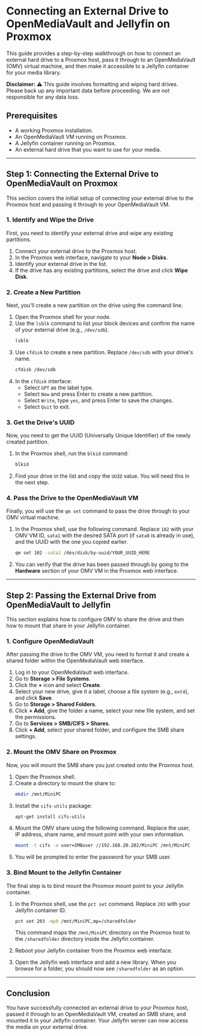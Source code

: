 # Connecting an External Drive to OpenMediaVault and Jellyfin on Proxmox

This guide provides a step-by-step walkthrough on how to connect an external hard drive to a Proxmox host, pass it through to an OpenMediaVault (OMV) virtual machine, and then make it accessible to a Jellyfin container for your media library.

**Disclaimer:** ⚠️ This guide involves formatting and wiping hard drives. Please back up any important data before proceeding. We are not responsible for any data loss.

## Prerequisites

- A working Proxmox installation.
- An OpenMediaVault VM running on Proxmox.
- A Jellyfin container running on Proxmox.
- An external hard drive that you want to use for your media.

---

## Step 1: Connecting the External Drive to OpenMediaVault on Proxmox

This section covers the initial setup of connecting your external drive to the Proxmox host and passing it through to your OpenMediaVault VM.

### 1. Identify and Wipe the Drive

First, you need to identify your external drive and wipe any existing partitions.

1.  Connect your external drive to the Proxmox host.
2.  In the Proxmox web interface, navigate to your **Node > Disks**.
3.  Identify your external drive in the list.
4.  If the drive has any existing partitions, select the drive and click **Wipe Disk**.

### 2. Create a New Partition

Next, you'll create a new partition on the drive using the command line.

1.  Open the Proxmox shell for your node.
2.  Use the `lsblk` command to list your block devices and confirm the name of your external drive (e.g., `/dev/sdb`).
    ```bash
    lsblk
    ```
3.  Use `cfdisk` to create a new partition. Replace `/dev/sdb` with your drive's name.
    ```bash
    cfdisk /dev/sdb
    ```
4.  In the `cfdisk` interface:
    - Select `GPT` as the label type.
    - Select `New` and press Enter to create a new partition.
    - Select `Write`, type `yes`, and press Enter to save the changes.
    - Select `Quit` to exit.

### 3. Get the Drive's UUID

Now, you need to get the UUID (Universally Unique Identifier) of the newly created partition.

1.  In the Proxmox shell, run the `blkid` command:
    ```bash
    blkid
    ```
2.  Find your drive in the list and copy the `UUID` value. You will need this in the next step.

### 4. Pass the Drive to the OpenMediaVault VM

Finally, you will use the `qm set` command to pass the drive through to your OMV virtual machine.

1.  In the Proxmox shell, use the following command. Replace `102` with your OMV VM ID, `sata1` with the desired SATA port (if `sata0` is already in use), and the UUID with the one you copied earlier.
    ```bash
    qm set 102 -sata1 /dev/disk/by-uuid/YOUR_UUID_HERE
    ```
2.  You can verify that the drive has been passed through by going to the **Hardware** section of your OMV VM in the Proxmox web interface.

---

## Step 2: Passing the External Drive from OpenMediaVault to Jellyfin

This section explains how to configure OMV to share the drive and then how to mount that share in your Jellyfin container.

### 1. Configure OpenMediaVault

After passing the drive to the OMV VM, you need to format it and create a shared folder within the OpenMediaVault web interface.

1.  Log in to your OpenMediaVault web interface.
2.  Go to **Storage > File Systems**.
3.  Click the **+** icon and select **Create**.
4.  Select your new drive, give it a label, choose a file system (e.g., `ext4`), and click **Save**.
5.  Go to **Storage > Shared Folders**.
6.  Click **+ Add**, give the folder a name, select your new file system, and set the permissions.
7.  Go to **Services > SMB/CIFS > Shares**.
8.  Click **+ Add**, select your shared folder, and configure the SMB share settings.

### 2. Mount the OMV Share on Proxmox

Now, you will mount the SMB share you just created onto the Proxmox host.

1.  Open the Proxmox shell.
2.  Create a directory to mount the share to:
    ```bash
    mkdir /mnt/MiniPC
    ```
3.  Install the `cifs-utils` package:
    ```bash
    apt-get install cifs-utils
    ```
4.  Mount the OMV share using the following command. Replace the user, IP address, share name, and mount point with your own information.
    ```bash
    mount -t cifs -o user=SMBuser //192.168.20.202/MiniPC /mnt/MiniPC
    ```
5.  You will be prompted to enter the password for your SMB user.

### 3. Bind Mount to the Jellyfin Container

The final step is to bind mount the Proxmox mount point to your Jellyfin container.

1.  In the Proxmox shell, use the `pct set` command. Replace `203` with your Jellyfin container ID.
    ```bash
    pct set 203 -mp0 /mnt/MiniPC,mp=/sharedfolder
    ```
    This command maps the `/mnt/MiniPC` directory on the Proxmox host to the `/sharedfolder` directory inside the Jellyfin container.

2.  Reboot your Jellyfin container from the Proxmox web interface.

3.  Open the Jellyfin web interface and add a new library. When you browse for a folder, you should now see `/sharedfolder` as an option.

---

## Conclusion

You have successfully connected an external drive to your Proxmox host, passed it through to an OpenMediaVault VM, created an SMB share, and mounted it in your Jellyfin container. Your Jellyfin server can now access the media on your external drive.
